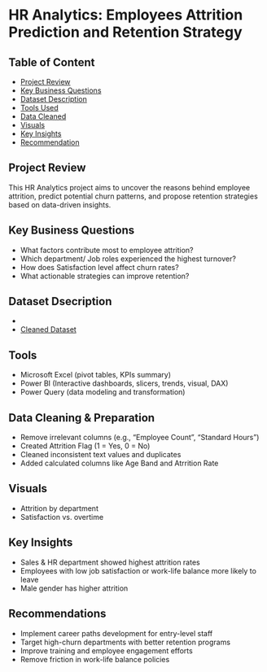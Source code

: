 # HR Analytics: Employees Attrition Prediction and Retention Strategy

## Table of Content

- [Project Review](#project-review)
- [Key Business Questions](#key-business-questions)
- [Dataset Description](#dataset-description)
- [Tools Used](#tools-used)
- [Data Cleaned](#data-cleaned)
- [Visuals](#visuals)
- [Key Insights](#key-insights)
- [Recommendation](#recommendation)

## Project Review
This HR Analytics project aims to uncover the reasons behind employee attrition, predict potential churn patterns, and propose retention strategies based on data-driven insights.

## Key Business Questions
-	What factors contribute most to employee attrition?
-	Which department/ Job roles experienced the highest turnover?
-	How does Satisfaction level affect churn rates?
-	What actionable strategies can improve retention?

## Dataset Dsecription
- 
- <a href=https://github.com/Maggy317/HR-Analytics-Project/blob/main/HR_analytics_cleaned_dataset.xlsx>Cleaned Dataset</a>

## Tools
-	Microsoft Excel (pivot tables, KPIs summary)
-	Power BI (Interactive dashboards, slicers, trends, visual, DAX)
-	Power Query (data modeling and transformation)

## Data Cleaning & Preparation
-	Remove irrelevant columns (e.g., “Employee Count”, “Standard Hours”)
-	Created Attrition Flag (1 = Yes, 0 = No)
-	Cleaned inconsistent text values and duplicates
-	Added calculated columns like Age Band and Atrrition Rate

## Visuals
-	Attrition by department
-	Satisfaction vs. overtime

## Key Insights
-	Sales & HR department showed highest attrition rates
-	Employees with low job satisfaction or work-life balance more likely to leave
-	Male gender has higher attrition

## Recommendations
-	Implement career paths development for entry-level staff
-	Target high-churn departments with better retention programs
-	Improve training and employee engagement efforts
-	Remove friction in work-life balance policies 


